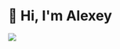 # 👋 Hi, I'm Alexey

<p>
  <img src="https://www.codewars.com/users/rsschool_976a889da7febe99/badges/large">
</p>
